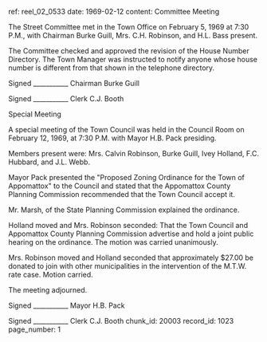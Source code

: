 ref: reel_02_0533
date: 1969-02-12
content: Committee Meeting

The Street Committee met in the Town Office on February 5, 1969 at 7:30 P.M., with Chairman Burke Guill, Mrs. C.H. Robinson, and H.L. Bass present.

The Committee checked and approved the revision of the House Number Directory. The Town Manager was instructed to notify anyone whose house number is different from that shown in the telephone directory.

Signed ___________ Chairman
Burke Guill

Signed ___________ Clerk
C.J. Booth

Special Meeting

A special meeting of the Town Council was held in the Council Room on February 12, 1969, at 7:30 P.M. with Mayor H.B. Pack presiding.

Members present were: Mrs. Calvin Robinson, Burke Guill, Ivey Holland, F.C. Hubbard, and J.L. Webb.

Mayor Pack presented the "Proposed Zoning Ordinance for the Town of Appomattox" to the Council and stated that the Appomattox County Planning Commission recommended that the Town Council accept it.

Mr. Marsh, of the State Planning Commission explained the ordinance.

Holland moved and Mrs. Robinson seconded: That the Town Council and Appomattox County Planning Commission advertise and hold a joint public hearing on the ordinance. The motion was carried unanimously.

Mrs. Robinson moved and Holland seconded that approximately $27.00 be donated to join with other municipalities in the intervention of the M.T.W. rate case. Motion carried.

The meeting adjourned.

Signed ___________ Mayor
H.B. Pack

Signed ___________ Clerk
C.J. Booth
chunk_id: 20003
record_id: 1023
page_number: 1

